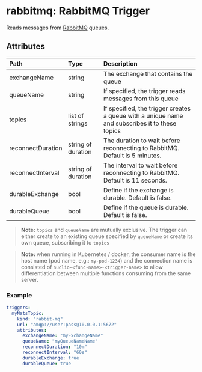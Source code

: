 # rabbitmq: RabbitMQ Trigger

Reads messages from [RabbitMQ](https://www.rabbitmq.com/) queues.

## Attributes

| **Path**          | **Type**           | **Description**                                                                                |
|:------------------|:-------------------|:-----------------------------------------------------------------------------------------------|
| exchangeName      | string             | The exchange that contains the queue                                                           |
| queueName         | string             | If specified, the trigger reads messages from this queue                                       |
| topics            | list of strings    | If specified, the trigger creates a queue with a unique name and subscribes it to these topics |
| reconnectDuration | string of duration | The duration to wait before reconnecting to RabbitMQ. Default is 5 minutes.                    |
| reconnectInterval | string of duration | The interval to wait before reconnecting to RabbitMQ. Default is 11 seconds.                   |
| durableExchange   | bool               | Define if the exchange is durable. Default is false.                                           |
| durableQueue      | bool               | Define if the queue is durable. Default is false.                                              |

> **Note:** `topics` and `queueName` are mutually exclusive.
> The trigger can either create to an existing queue specified by `queueName` or create its own queue, subscribing it to `topics` 

> **Note:** when running in Kubernetes / docker, the consumer name is the host name (pod name, e.g.: `my-pod-1234`)
> and the connection name is consisted of `nuclio-<func-name>-<trigger-name>` to allow differentiation between multiple functions
> consuming from the same server.

### Example

```yaml
triggers:
  myNatsTopic:
    kind: "rabbit-mq"
    url: "amqp://user:pass@10.0.0.1:5672"
    attributes:
      exchangeName: "myExchangeName"
      queueName: "myQueueNameName"
      reconnectDuration: "10m"
      reconnectInterval: "60s"
      durableExchange: true
      durableQueue: true
```
